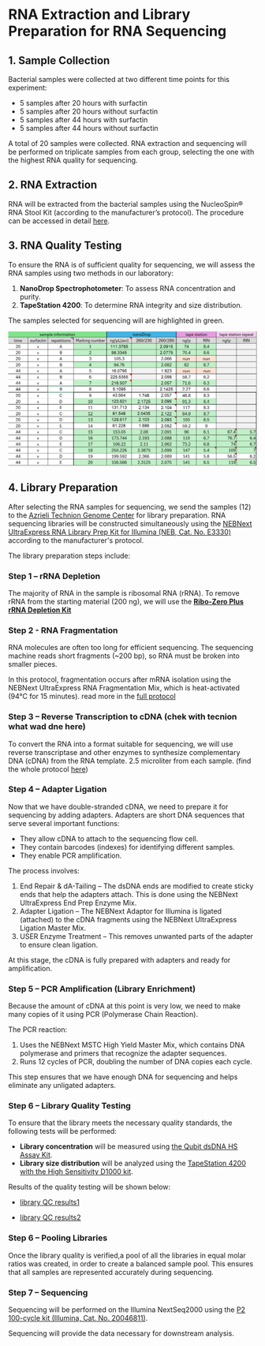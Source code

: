 # RNA Extraction and Library Preparation for RNA Sequencing

## 1. Sample Collection
Bacterial samples were collected at two different time points for this experiment:
- 5 samples after 20 hours with surfactin
- 5 samples after 20 hours without surfactin
- 5 samples after 44 hours with surfactin
- 5 samples after 44 hours without surfactin

A total of 20 samples were collected. RNA extraction and sequencing will be performed on triplicate samples from each group, selecting the one with the highest RNA quality for sequencing.

## 2. RNA Extraction
RNA will be extracted from the bacterial samples using the NucleoSpin® RNA Stool Kit (according to the manufacturer’s protocol). The procedure can be accessed in detail [here](../_posts/2024-07-24-RNA%20Extraction%20Protocol.md).

## 3. RNA Quality Testing
To ensure the RNA is of sufficient quality for sequencing, we will assess the RNA samples using two methods in our laboratory:
1. **NanoDrop Spectrophotometer**: To assess RNA concentration and purity.
2. **TapeStation 4200**: To determine RNA integrity and size distribution.

The samples selected for sequencing will are highlighted in green.

![image1](../images/rna%20extract/lab%20QC.png)


## 4. Library Preparation
After selecting the RNA samples for sequencing, we send the samples (12) to the [Azrieli Technion Genome Center](https://tgc.net.technion.ac.il/) for library preparation. RNA sequencing libraries will be constructed simultaneously using the [NEBNext UltraExpress RNA Library Prep Kit for Illumina (NEB, Cat. No. E3330)](../pdf%20protocols/manualE3330%20protocol%20-library%20preparation.pdf) according to the manufacturer's protocol.

The library preparation steps include:

### Step 1 – rRNA Depletion
The majority of RNA in the sample is ribosomal RNA (rRNA). To remove rRNA from the starting material (200 ng), we will use the [**Ribo-Zero Plus rRNA Depletion Kit**](../pdf%20protocols/illumina-stranded-total-rna-prep-data-sheet-m-gl-02148.pdf)

### Step 2 - RNA Fragmentation
RNA molecules are often too long for efficient sequencing. The sequencing machine reads short fragments (~200 bp), so RNA must be broken into smaller pieces.

In this protocol, fragmentation occurs after mRNA isolation using the NEBNext UltraExpress RNA Fragmentation Mix, which is heat-activated (94°C for 15 minutes). read more in the [full protocol](../pdf%20protocols/manualE3330%20protocol%20-library%20preparation.pdf)



### Step 3 – Reverse Transcription to cDNA (chek with tecnion what wad dne here)
To convert the RNA into a format suitable for sequencing, we will use reverse transcriptase and other enzymes to synthesize complementary DNA (cDNA) from the RNA template. 2.5 microliter from each sample. (find the whole protocol [here](../pdf%20protocols/PB30.11-UltraScript-cDNA-Synthesis-Kit-Manual.pdf))

### Step 4 – Adapter Ligation
Now that we have double-stranded cDNA, we need to prepare it for sequencing by adding adapters. Adapters are short DNA sequences that serve several important functions:

* They allow cDNA to attach to the sequencing flow cell.
* They contain barcodes (indexes) for identifying   different samples.
* They enable PCR amplification.

The process involves:

1. End Repair & dA-Tailing – The dsDNA ends are modified to create sticky ends that help the adapters attach. This is done using the NEBNext UltraExpress End Prep Enzyme Mix.
2. Adapter Ligation – The NEBNext Adaptor for Illumina is ligated (attached) to the cDNA fragments using the NEBNext UltraExpress Ligation Master Mix.
3. USER Enzyme Treatment – This removes unwanted parts of the adapter to ensure clean ligation.

At this stage, the cDNA is fully prepared with adapters and ready for amplification.

### Step 5 – PCR Amplification (Library Enrichment)
Because the amount of cDNA at this point is very low, we need to make many copies of it using PCR (Polymerase Chain Reaction).

The PCR reaction:

1. Uses the NEBNext MSTC High Yield Master Mix, which contains DNA polymerase and primers that recognize the adapter sequences.
2. Runs 12 cycles of PCR, doubling the number of DNA copies each cycle.

This step ensures that we have enough DNA for sequencing and helps eliminate any unligated adapters.

### Step 6 – Library Quality Testing
To ensure that the library meets the necessary quality standards, the following tests will be performed:
- **Library concentration** will be measured using [the Qubit dsDNA HS Assay Kit](../pdf%20protocols/Qubit_dsDNA_HS_Assay_UG.pdf).
- **Library size distribution** will be analyzed using the [TapeStation 4200 with the High Sensitivity D1000 kit](../pdf%20protocols/ScreenTape_HSD1000_QG.pdf).

Results of the quality testing will be shown below:

- [library QC results1](../pdf%20files/qc%20rna%20library/2024-12-25%20-%20TalLuzato_RNA_libs_2,4.pdf)

- [library QC results2](../pdf%20files/qc%20rna%20library/2024-12-26%20-TalLuzato_RNA_libs.pdf)

### Step 6 – Pooling Libraries
Once the library quality is verified,a pool of all the libraries in equal molar ratios was created, in order to create a balanced sample pool. This ensures that all samples are represented accurately during sequencing.

### Step 7 – Sequencing
Sequencing will be performed on the Illumina NextSeq2000 using the [P2 100-cycle kit (Illumina, Cat. No. 20046811)](../pdf%20protocols/nextseq-1000-2000-spec-sheet-m-na-00008.pdf).

Sequencing will provide the data necessary for downstream analysis.
